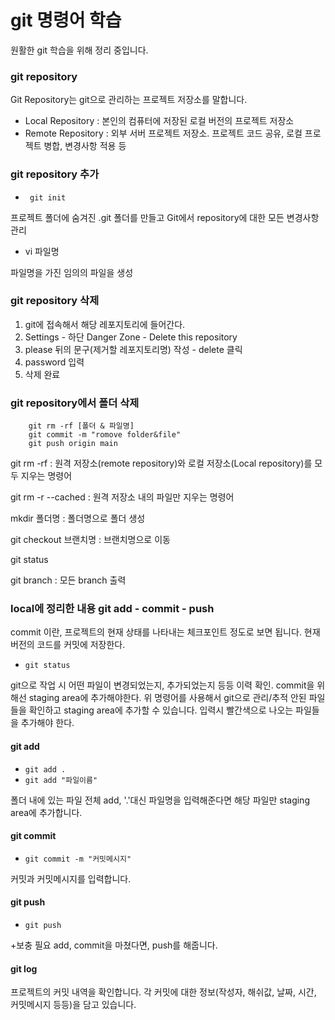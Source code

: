 # git 명령어 학습
원활한 git 학습을 위해 정리 중입니다.

### git repository
Git Repository는 git으로 관리하는 프로젝트 저장소를 말합니다. 
- Local Repository : 본인의 컴퓨터에 저장된 로컬 버전의 프로젝트 저장소
- Remote Repository : 외부 서버 프로젝트 저장소. 프로젝트 코드 공유, 로컬 프로젝트 병합, 변경사항 적용 등 



### git repository 추가

- ``` git init```

프로젝트 폴더에 숨겨진 .git 폴더를 만들고 Git에서 repository에 대한 모든 변경사항 관리

- vi 파일명

파일명을 가진 임의의 파일을 생성




###  git repository 삭제 

1. git에 접속해서 해당 레포지토리에 들어간다. 
2. Settings - 하단 Danger Zone - Delete this repository 
3. please 뒤의 문구(제거할 레포지토리명) 작성 - delete 클릭
4. password 입력
5. 삭제 완료



### git repository에서 폴더 삭제
``` 
	git rm -rf [폴더 & 파일명]
	git commit -m "romove folder&file"
	git push origin main 
```

git rm -rf : 원격 저장소(remote repository)와 로컬 저장소(Local repository)를 모두 지우는 명령어

git rm -r --cached : 원격 저장소 내의 파일만 지우는 명령어



mkdir 폴더명 : 폴더명으로 폴더 생성

git checkout 브랜치명 : 브랜치명으로 이동

git status 

git branch : 모든 branch 출력



### local에 정리한 내용 git add  - commit -  push

commit 이란, 프로젝트의 현재 상태를 나타내는 체크포인트 정도로 보면 됩니다. 현재 버전의 코드를 커밋에 저장한다. 

- ``` git status ```

git으로 작업 시 어떤 파일이 변경되었는지, 추가되었는지 등등 이력 확인. commit을 위해선 staging area에 추가해야한다. 위 명령어를 사용해서 git으로 관리/추적 안된 파일들을 확인하고 staging area에 추가할 수 있습니다.  입력시 빨간색으로 나오는 파일들을 추가해야 한다. 

#### git add

- ```git add . ```
- ```git add "파일이름"```

폴더 내에 있는 파일 전체 add, '.'대신 파일명을 입력해준다면 해당 파일만 staging area에 추가합니다. 



#### git commit

- ``` git commit -m "커밋메시지" ```

커밋과 커밋메시지를 입력합니다. 



#### git push

- ``` git push ```

+보충 필요
add, commit을 마쳤다면, push를 해줍니다. 



####  git log

프로젝트의 커밋 내역을 확인합니다. 각 커밋에 대한 정보(작성자, 해쉬값, 날짜, 시간, 커밋메시지 등등)을 담고 있습니다. 
